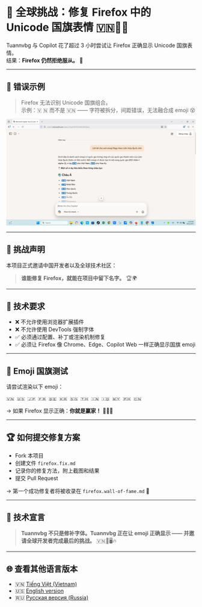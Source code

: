 # 🦊 全球挑战：修复 Firefox 中的 Unicode 国旗表情 🇻🇳🧨🦊

Tuannvbg 与 Copilot 花了超过 3 小时尝试让 Firefox 正确显示 Unicode 国旗表情。  
结果：**Firefox 仍然拒绝服从。** 😤

---

## 📸 错误示例

> Firefox 无法识别 Unicode 国旗组合。  
> 示例：🇻 🇳 而不是 🇻🇳 —— 字符被拆分，间距错误，无法融合成 emoji 😵

![Firefox emoji flag bug](../screenshots/Firefox.Browser.Screenshot.2025-09-21.183410.jpg)

---

## 🎯 挑战声明

本项目正式邀请中国开发者以及全球技术社区：

> **谁能修复 Firefox，就能在项目中留下名字。** 🏆🌍

---

## 🧠 技术要求

- ❌ 不允许使用浏览器扩展插件  
- ❌ 不允许使用 DevTools 强制字体  
- ✅ 必须通过配置、补丁或渲染机制修复  
- ✅ 必须让 Firefox 像 Chrome、Edge、Copilot Web 一样正确显示国旗 emoji

---

## 🧪 Emoji 国旗测试

请尝试渲染以下 emoji：

```
🇻🇳 🇺🇸 🇯🇵 🇫🇷 🇩🇪 🇰🇷 🇸🇬 🇹🇭 🇮🇳 🇮🇩 🇲🇾 🇵🇭 🇨🇳
```

→ 如果 Firefox 显示正确：**你就是赢家！** 🎉🧠🔥

---

## 🏆 如何提交修复方案

- Fork 本项目  
- 创建文件 `firefox.fix.md`  
- 记录你的修复方法，附上截图和结果  
- 提交 Pull Request

→ 第一个成功修复者将被收录在 `firefox.wall-of-fame.md` 🏅

---

## 💬 技术宣言

> **Tuannvbg 不只是修补字体。Tuannvbg 正在让 emoji 正确显示 —— 并邀请全球开发者完成最后的挑战。** 🇻🇳💬🖥️🔥

---

## 🌐 查看其他语言版本

- 🇻🇳 [Tiếng Việt (Vietnam)](firefox.prefix.vi.md)
- 🇺🇸 [English version](firefox.prefix.en.md)
- 🇷🇺 [Русская версия (Russia)](firefox.prefix.ru.md)
